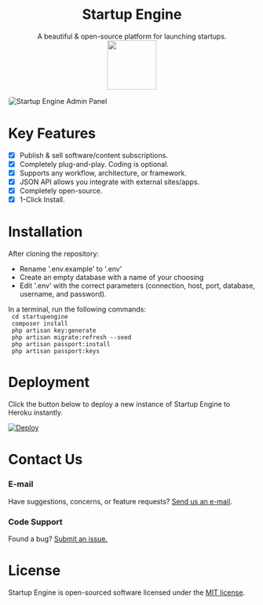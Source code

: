 <div align="center" style="width:100%;">
<h1>Startup Engine</h1>
A beautiful & open-source platform for launching startups.<br>
<img src="storage/docs/images/logo.png" width="100">    
</div>

<img src="storage/docs/screenshots/admin.jpg" alt="Startup Engine Admin Panel" style="border:1px solid #eee;border-radius:5px;"><br>

# Key Features

- [x] Publish & sell software/content subscriptions.
- [x] Completely plug-and-play. Coding is optional.
- [x] Supports any workflow, architecture, or framework.
- [x] JSON API allows you integrate with external sites/apps.
- [x] Completely open-source.
- [x] 1-Click Install.

# Installation
<div> After cloning the repository: </div>
<ul>
  <li> Rename '.env.example' to '.env' </li>
  <li> Create an empty database with a name of your choosing </li>
  <li> Edit '.env' with the correct parameters (connection, host, port, database, username, and password).</li>
</ul>
<div> In a terminal, run the following commands: </div>
  <code> cd startupengine </code><br>
  <code> composer install </code><br>
  <code> php artisan key:generate </code><br>
  <code> php artisan migrate:refresh --seed </code><br>
  <code> php artisan passport:install </code><br>
  <code> php artisan passport:keys </code><br>

# Deployment

Click the button below to deploy a new instance of Startup Engine to Heroku instantly.

[![Deploy](https://www.herokucdn.com/deploy/button.svg)](https://heroku.com/deploy?template=https://github.com/luckyrabbitllc/StartupEngine)

# Contact Us

### E-mail
Have suggestions, concerns, or feature requests? [Send us an e-mail](mailto:inbox-w8agf2hymzpvnw4zcudlfwpa@inbound.productboard.com).

### Code Support
Found a bug? [Submit an issue.](https://github.com/startupengine/startupengine/issues)


# License

Startup Engine is open-sourced software licensed under the [MIT license](http://opensource.org/licenses/MIT).
